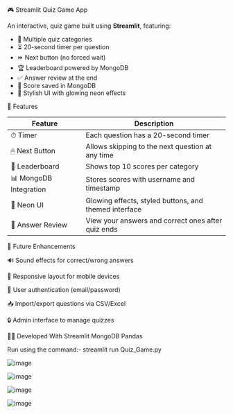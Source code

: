 🎮 Streamlit Quiz Game App

An interactive, quiz game built using **Streamlit**, featuring:
- 🧠 Multiple quiz categories
- ⏳ 20-second timer per question
- ⏩ Next button (no forced wait)
- 🏆 Leaderboard powered by MongoDB
- ✅ Answer review at the end
- 💾 Score saved in MongoDB
- 🎨 Stylish UI with glowing neon effects

   
📂 Features

| Feature                  | Description                                                  |
|--------------------------|--------------------------------------------------------------|
| ⏱ Timer                 | Each question has a 20-second timer                          |
| 🖱 Next Button          | Allows skipping to the next question at any time            |
| 🏁 Leaderboard          | Shows top 10 scores per category                            |
| 📊 MongoDB Integration  | Stores scores with username and timestamp                   |
| 🎨 Neon UI              | Glowing effects, styled buttons, and themed interface       |
| 📘 Answer Review        | View your answers and correct ones after quiz ends          |



🙌 Future Enhancements

🔊 Sound effects for correct/wrong answers

📱 Responsive layout for mobile devices

👤 User authentication (email/password)

📥 Import/export questions via CSV/Excel

🔒 Admin interface to manage quizzes



🧑‍💻 Developed With
      Streamlit
      MongoDB
      Pandas
      

Run using the command:- streamlit run Quiz_Game.py

![image](https://github.com/user-attachments/assets/e07be170-9416-4ec9-8cd3-4aa449e234c3)

![image](https://github.com/user-attachments/assets/942b92dd-8d66-4ac5-b11d-153d1a6deb0b)

![image](https://github.com/user-attachments/assets/d8d6e06b-e4fe-4a17-8071-5c8463318d42)

![image](https://github.com/user-attachments/assets/14c5d7ef-d305-4f4c-9433-e9d3014cdd42)



